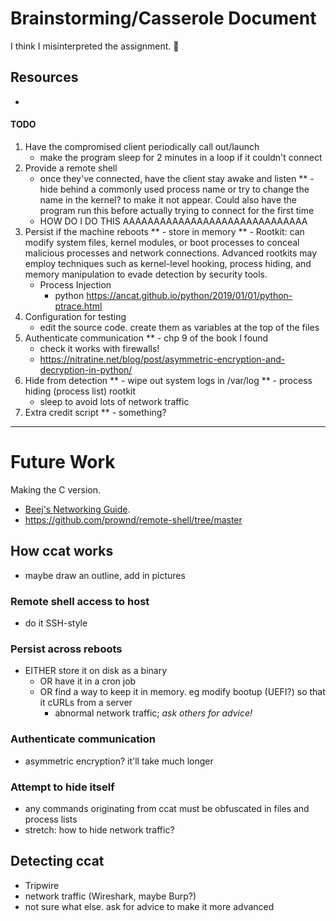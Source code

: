# Brainstorming/Casserole Document
I think I misinterpreted the assignment. 🤡

## Resources
- 

#### TODO
1. Have the compromised client periodically call out/launch
    - make the program sleep for 2 minutes in a loop if it couldn't connect
2. Provide a remote shell
    - once they've connected, have the client stay awake and listen
**    - hide behind a commonly used process name or try to change the name in the
      kernel? to make it not appear. Could also have the program run this before
      actually trying to connect for the first time
    - HOW DO I DO THIS AAAAAAAAAAAAAAAAAAAAAAAAAAAAAA
3. Persist if the machine reboots
**    - store in memory
**    - Rootkit: can modify system files, kernel modules, or boot processes to
      conceal malicious processes and network connections. Advanced rootkits may
      employ techniques such as kernel-level hooking, process hiding, and memory
      manipulation to evade detection by security tools.
    - Process Injection
      - python https://ancat.github.io/python/2019/01/01/python-ptrace.html
4. Configuration for testing
    - edit the source code. create them as variables at the top of the files
5. Authenticate communication
**    - chp 9 of the book I found
    - check it works with firewalls!
    - https://nitratine.net/blog/post/asymmetric-encryption-and-decryption-in-python/
6. Hide from detection
**    - wipe out system logs in /var/log
**    - process hiding (process list) rootkit
    - sleep to avoid lots of network traffic
7. Extra credit script
**    - something?

----------------------------------------------------------------------------------------------------

# Future Work
Making the C version.
- [Beej's Networking Guide](https://beej.us/guide/bgnet/html//index.html#client-server-background).
- https://github.com/prownd/remote-shell/tree/master

## How ccat works
- maybe draw an outline, add in pictures

### Remote shell access to host
- do it SSH-style

### Persist across reboots
- EITHER store it on disk as a binary
  - OR have it in a cron job
  - OR find a way to keep it in memory. eg modify bootup (UEFI?) so that it cURLs from a server
    - abnormal network traffic; *ask others for advice!*

### Authenticate communication
- asymmetric encryption? it'll take much longer

### Attempt to hide itself
- any commands originating from ccat must be obfuscated in files and process lists
- stretch: how to hide network traffic?

## Detecting ccat
- Tripwire
- network traffic (Wireshark, maybe Burp?)
- not sure what else. ask for advice to make it more advanced
